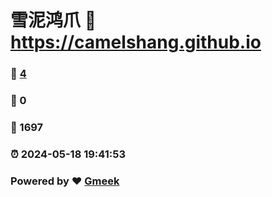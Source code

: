 # 雪泥鸿爪 :link: https://camelshang.github.io 
### :page_facing_up: [4](https://camelshang.github.io/tag.html) 
### :speech_balloon: 0 
### :hibiscus: 1697 
### :alarm_clock: 2024-05-18 19:41:53 
### Powered by :heart: [Gmeek](https://github.com/Meekdai/Gmeek)
